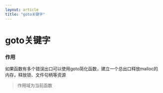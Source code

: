 ```yaml
---
layout: article
title: "goto关键字"
---
```


# goto关键字



### 作用

如果函数有多个错误出口可以使用goto简化函数，建立一个总出口释放malloc的内存，释放锁、文件句柄等资源

> 作用域为当前函数
